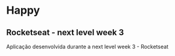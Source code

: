 # Happy
##  Rocketseat - next level week 3
 Aplicação desenvolvida durante a next level week 3 - Rocketseat
